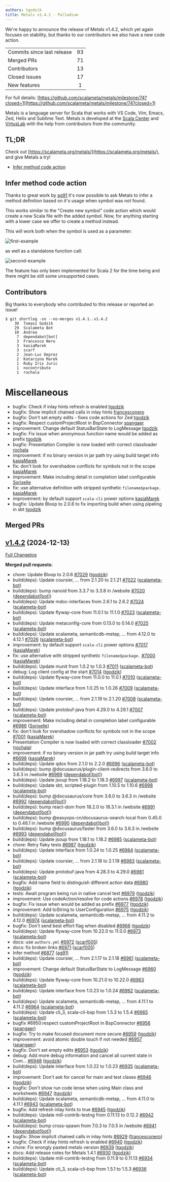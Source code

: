 ```yaml
---
authors: tgodzik
title: Metals v1.4.2 - Palladium
---
```


We're happy to announce the release of Metals v1.4.2, which yet again focuses on
stability, but thanks to our contributors we also have a new code action.

<table>
<tbody>
  <tr>
    <td>Commits since last release</td>
    <td align="center">93</td>
  </tr>
  <tr>
    <td>Merged PRs</td>
    <td align="center">71</td>
  </tr>
    <tr>
    <td>Contributors</td>
    <td align="center">13</td>
  </tr>
  <tr>
    <td>Closed issues</td>
    <td align="center">17</td>
  </tr>
  <tr>
    <td>New features</td>
    <td align="center">1</td>
  </tr>
</tbody>
</table>

For full details:
[https://github.com/scalameta/metals/milestone/74?closed=1](https://github.com/scalameta/metals/milestone/74?closed=1)

Metals is a language server for Scala that works with VS Code, Vim, Emacs, Zed,
Helix and Sublime Text. Metals is developed at the
[Scala Center](https://scala.epfl.ch/) and [VirtusLab](https://virtuslab.com)
with the help from contributors from the community.

## TL;DR

Check out [https://scalameta.org/metals/](https://scalameta.org/metals/), and
give Metals a try!

- [Infer method code action](#infer-method-code-action)

## Infer method code action

Thanks to great work by [ag91](https://github.com/ag91) it's now possible to ask
Metals to infer a method definition based on it's usage when symbol was not
found.

This works similar to the "Create new symbol" code action which would create a
new Scala file with the added symbol. Now, for anything starting with a lower
case we offer to create a method instead.

This will work both when the symbol is used as a parameter:

![first-example](https://i.imgur.com/9fWQ3Yg.gif)

as well as a standalone function call:

![second-example](https://i.imgur.com/gizIjBB.gif)

The feature has only been implemented for Scala 2 for the time being and there
might be still some unsupported cases.

## Contributors

Big thanks to everybody who contributed to this release or reported an issue!

```
$ git shortlog -sn --no-merges v1.4.1..v1.4.2
    30	Tomasz Godzik
    29	Scalameta Bot
    10	Andrea
     7	dependabot[bot]
     3	Francesco Nero
     3	kasiaMarek
     3	scarf
     2	Jean-Luc Deprez
     2	Katarzyna Marek
     1	Ruby Iris Juric
     1	nocontribute
     1	rochala
```

# Miscellaneous

- bugfix: Check if inlay hints refresh is enabled
  [tgodzik](https://github.com/tgodzik)
- bugfix: Show implicit chained calls in inlay hints
  [francesconero](https://github.com/francesconero)
- bugfix: Don't set empty edits - fixes code actions for Zed
  [tgodzik](https://github.com/tgodzik)
- bugfix: Respect customProjectRoot in BspConnector
  [spangaer](https://github.com/spangaer)
- improvement: Change default StatusBarState to LogMessage
  [tgodzik](https://github.com/tgodzik)
- bugfix: Fix issue when anonymous function name would be added as prefix
  [tgodzik](https://github.com/tgodzik)
- bugfix: Presentation Compiler is now loaded with correct classloader
  [rochala](https://github.com/rochala)
- improvement: if no binary version in jar path try using build target info
  [kasiaMarek](https://github.com/kasiaMarek)
- fix: don't look for overshadow conflicts for symbols not in the scope
  [kasiaMarek](https://github.com/kasiaMarek)
- improvement: Make including detail in completion label configurable
  [Sorixelle](https://github.com/Sorixelle)
- fix: use alternative definition with stripped synthetic `filename$package.`
  [kasiaMarek](https://github.com/kasiaMarek)
- improvement: by default support `scala-cli` power options
  [kasiaMarek](https://github.com/kasiaMarek)
- bugfix: Update Bloop to 2.0.6 to fix importing build when using pipeling in
  sbt [tgodzik](https://github.com/tgodzik)

## Merged PRs

## [v1.4.2](https://github.com/scalameta/metals/tree/v1.4.2) (2024-12-13)

[Full Changelog](https://github.com/scalameta/metals/compare/v1.4.1...v1.4.2)

**Merged pull requests:**

- chore: Update Bloop to 2.0.6
  [\#7029](https://github.com/scalameta/metals/pull/7029)
  ([tgodzik](https://github.com/tgodzik))
- build(deps): Update coursier, ... from 2.1.20 to 2.1.21
  [\#7022](https://github.com/scalameta/metals/pull/7022)
  ([scalameta-bot](https://github.com/scalameta-bot))
- build(deps): bump nanoid from 3.3.7 to 3.3.8 in /website
  [\#7020](https://github.com/scalameta/metals/pull/7020)
  ([dependabot[bot]](https://github.com/dependabot[bot]))
- build(deps): Update mdoc-interfaces from 2.6.1 to 2.6.2
  [\#7024](https://github.com/scalameta/metals/pull/7024)
  ([scalameta-bot](https://github.com/scalameta-bot))
- build(deps): Update flyway-core from 11.0.1 to 11.1.0
  [\#7023](https://github.com/scalameta/metals/pull/7023)
  ([scalameta-bot](https://github.com/scalameta-bot))
- build(deps): Update metaconfig-core from 0.13.0 to 0.14.0
  [\#7025](https://github.com/scalameta/metals/pull/7025)
  ([scalameta-bot](https://github.com/scalameta-bot))
- build(deps): Update scalameta, semanticdb-metap, ... from 4.12.0 to 4.12.1
  [\#7026](https://github.com/scalameta/metals/pull/7026)
  ([scalameta-bot](https://github.com/scalameta-bot))
- improvement: by default support `scala-cli` power options
  [\#7017](https://github.com/scalameta/metals/pull/7017)
  ([kasiaMarek](https://github.com/kasiaMarek))
- fix: use alternative with stripped synthetic `filename$package.`
  [\#7000](https://github.com/scalameta/metals/pull/7000)
  ([kasiaMarek](https://github.com/kasiaMarek))
- build(deps): Update munit from 1.0.2 to 1.0.3
  [\#7011](https://github.com/scalameta/metals/pull/7011)
  ([scalameta-bot](https://github.com/scalameta-bot))
- debug: Log client config at the start
  [\#7014](https://github.com/scalameta/metals/pull/7014)
  ([tgodzik](https://github.com/tgodzik))
- build(deps): Update flyway-core from 11.0.0 to 11.0.1
  [\#7010](https://github.com/scalameta/metals/pull/7010)
  ([scalameta-bot](https://github.com/scalameta-bot))
- build(deps): Update interface from 1.0.25 to 1.0.26
  [\#7009](https://github.com/scalameta/metals/pull/7009)
  ([scalameta-bot](https://github.com/scalameta-bot))
- build(deps): Update coursier, ... from 2.1.19 to 2.1.20
  [\#7008](https://github.com/scalameta/metals/pull/7008)
  ([scalameta-bot](https://github.com/scalameta-bot))
- build(deps): Update protobuf-java from 4.29.0 to 4.29.1
  [\#7007](https://github.com/scalameta/metals/pull/7007)
  ([scalameta-bot](https://github.com/scalameta-bot))
- improvement: Make including detail in completion label configurable
  [\#6986](https://github.com/scalameta/metals/pull/6986)
  ([Sorixelle](https://github.com/Sorixelle))
- fix: don't look for overshadow conflicts for symbols not in the scope
  [\#7001](https://github.com/scalameta/metals/pull/7001)
  ([kasiaMarek](https://github.com/kasiaMarek))
- Presentation Compiler is now loaded with correct classloader
  [\#7002](https://github.com/scalameta/metals/pull/7002)
  ([rochala](https://github.com/rochala))
- improvement: if no binary version in jar path try using build target info
  [\#6698](https://github.com/scalameta/metals/pull/6698)
  ([kasiaMarek](https://github.com/kasiaMarek))
- build(deps): Update qdox from 2.1.0 to 2.2.0
  [\#6996](https://github.com/scalameta/metals/pull/6996)
  ([scalameta-bot](https://github.com/scalameta-bot))
- build(deps): bump @docusaurus/plugin-client-redirects from 3.6.0 to 3.6.3 in
  /website [\#6989](https://github.com/scalameta/metals/pull/6989)
  ([dependabot[bot]](https://github.com/dependabot[bot]))
- build(deps): Update jsoup from 1.18.2 to 1.18.3
  [\#6997](https://github.com/scalameta/metals/pull/6997)
  ([scalameta-bot](https://github.com/scalameta-bot))
- build(deps): Update sbt, scripted-plugin from 1.10.5 to 1.10.6
  [\#6998](https://github.com/scalameta/metals/pull/6998)
  ([scalameta-bot](https://github.com/scalameta-bot))
- build(deps): bump @docusaurus/core from 3.6.0 to 3.6.3 in /website
  [\#6992](https://github.com/scalameta/metals/pull/6992)
  ([dependabot[bot]](https://github.com/dependabot[bot]))
- build(deps): bump react-dom from 18.2.0 to 18.3.1 in /website
  [\#6991](https://github.com/scalameta/metals/pull/6991)
  ([dependabot[bot]](https://github.com/dependabot[bot]))
- build(deps): bump @easyops-cn/docusaurus-search-local from 0.45.0 to 0.46.1 in
  /website [\#6990](https://github.com/scalameta/metals/pull/6990)
  ([dependabot[bot]](https://github.com/dependabot[bot]))
- build(deps): bump @docusaurus/faster from 3.6.0 to 3.6.3 in /website
  [\#6993](https://github.com/scalameta/metals/pull/6993)
  ([dependabot[bot]](https://github.com/dependabot[bot]))
- build(deps): Update jsoup from 1.18.1 to 1.18.2
  [\#6985](https://github.com/scalameta/metals/pull/6985)
  ([scalameta-bot](https://github.com/scalameta-bot))
- chore: Retry flaky tests
  [\#6987](https://github.com/scalameta/metals/pull/6987)
  ([tgodzik](https://github.com/tgodzik))
- build(deps): Update interface from 1.0.24 to 1.0.25
  [\#6984](https://github.com/scalameta/metals/pull/6984)
  ([scalameta-bot](https://github.com/scalameta-bot))
- build(deps): Update coursier, ... from 2.1.18 to 2.1.19
  [\#6983](https://github.com/scalameta/metals/pull/6983)
  ([scalameta-bot](https://github.com/scalameta-bot))
- build(deps): Update protobuf-java from 4.28.3 to 4.29.0
  [\#6981](https://github.com/scalameta/metals/pull/6981)
  ([scalameta-bot](https://github.com/scalameta-bot))
- bugfix: Add name field to distinguish different action data
  [\#6980](https://github.com/scalameta/metals/pull/6980)
  ([tgodzik](https://github.com/tgodzik))
- tests: Await program being run in native cancel test
  [\#6979](https://github.com/scalameta/metals/pull/6979)
  ([tgodzik](https://github.com/tgodzik))
- improvement: Use codeAction/resolve for code actions
  [\#6978](https://github.com/scalameta/metals/pull/6978)
  ([tgodzik](https://github.com/tgodzik))
- bugfix: Fix issue when would be added as prefix
  [\#6977](https://github.com/scalameta/metals/pull/6977)
  ([tgodzik](https://github.com/tgodzik))
- improvement: Add toString to UserConfiguration
  [\#6975](https://github.com/scalameta/metals/pull/6975)
  ([tgodzik](https://github.com/tgodzik))
- build(deps): Update scalameta, semanticdb-metap, ... from 4.11.2 to 4.12.0
  [\#6974](https://github.com/scalameta/metals/pull/6974)
  ([scalameta-bot](https://github.com/scalameta-bot))
- bugfix: Don't send best effort flag when disabled
  [\#6966](https://github.com/scalameta/metals/pull/6966)
  ([tgodzik](https://github.com/tgodzik))
- build(deps): Update flyway-core from 10.22.0 to 11.0.0
  [\#6973](https://github.com/scalameta/metals/pull/6973)
  ([scalameta-bot](https://github.com/scalameta-bot))
- docs: use `authors.yml`
  [\#6972](https://github.com/scalameta/metals/pull/6972)
  ([scarf005](https://github.com/scarf005))
- docs: fix broken links [\#6971](https://github.com/scalameta/metals/pull/6971)
  ([scarf005](https://github.com/scarf005))
- Infer method [\#6877](https://github.com/scalameta/metals/pull/6877)
  ([ag91](https://github.com/ag91))
- build(deps): Update coursier, ... from 2.1.17 to 2.1.18
  [\#6961](https://github.com/scalameta/metals/pull/6961)
  ([scalameta-bot](https://github.com/scalameta-bot))
- improvement: Change default StatusBarState to LogMessage
  [\#6960](https://github.com/scalameta/metals/pull/6960)
  ([tgodzik](https://github.com/tgodzik))
- build(deps): Update flyway-core from 10.21.0 to 10.22.0
  [\#6963](https://github.com/scalameta/metals/pull/6963)
  ([scalameta-bot](https://github.com/scalameta-bot))
- build(deps): Update interface from 1.0.23 to 1.0.24
  [\#6962](https://github.com/scalameta/metals/pull/6962)
  ([scalameta-bot](https://github.com/scalameta-bot))
- build(deps): Update scalameta, semanticdb-metap, ... from 4.11.1 to 4.11.2
  [\#6964](https://github.com/scalameta/metals/pull/6964)
  ([scalameta-bot](https://github.com/scalameta-bot))
- build(deps): Update cli_3, scala-cli-bsp from 1.5.3 to 1.5.4
  [\#6965](https://github.com/scalameta/metals/pull/6965)
  ([scalameta-bot](https://github.com/scalameta-bot))
- bugfix #6950:respect customProjectRoot in BspConnector
  [\#6956](https://github.com/scalameta/metals/pull/6956)
  ([spangaer](https://github.com/spangaer))
- bugfix: Try to make focused document more secure
  [\#6959](https://github.com/scalameta/metals/pull/6959)
  ([tgodzik](https://github.com/tgodzik))
- improvement: avoid atomic double touch if not needed
  [\#6957](https://github.com/scalameta/metals/pull/6957)
  ([spangaer](https://github.com/spangaer))
- bugfix: Don't set empty edits
  [\#6953](https://github.com/scalameta/metals/pull/6953)
  ([tgodzik](https://github.com/tgodzik))
- debug: Add more debug information and cancel all current state in Com…
  [\#6948](https://github.com/scalameta/metals/pull/6948)
  ([tgodzik](https://github.com/tgodzik))
- build(deps): Update interface from 1.0.22 to 1.0.23
  [\#6935](https://github.com/scalameta/metals/pull/6935)
  ([scalameta-bot](https://github.com/scalameta-bot))
- improvement: Don't ask for cancel for main and test clases
  [\#6946](https://github.com/scalameta/metals/pull/6946)
  ([tgodzik](https://github.com/tgodzik))
- bugfix: Don't show run code lense when using Main class and worksheets
  [\#6947](https://github.com/scalameta/metals/pull/6947)
  ([tgodzik](https://github.com/tgodzik))
- build(deps): Update scalameta, semanticdb-metap, ... from 4.11.0 to 4.11.1
  [\#6943](https://github.com/scalameta/metals/pull/6943)
  ([scalameta-bot](https://github.com/scalameta-bot))
- bugfix: Add refresh inlay hints to true
  [\#6945](https://github.com/scalameta/metals/pull/6945)
  ([tgodzik](https://github.com/tgodzik))
- build(deps): Update mill-contrib-testng from 0.11.13 to 0.12.2
  [\#6942](https://github.com/scalameta/metals/pull/6942)
  ([scalameta-bot](https://github.com/scalameta-bot))
- build(deps): bump cross-spawn from 7.0.3 to 7.0.5 in /website
  [\#6941](https://github.com/scalameta/metals/pull/6941)
  ([dependabot[bot]](https://github.com/dependabot[bot]))
- bugfix: Show implicit chained calls in inlay hints
  [\#6929](https://github.com/scalameta/metals/pull/6929)
  ([francesconero](https://github.com/francesconero))
- bugfix: Check if inlay hints refresh is enabled
  [\#6940](https://github.com/scalameta/metals/pull/6940)
  ([tgodzik](https://github.com/tgodzik))
- chore: Fix wrongly pasted metals version
  [\#6939](https://github.com/scalameta/metals/pull/6939)
  ([tgodzik](https://github.com/tgodzik))
- docs: Add release notes for Metals 1.4.1
  [\#6930](https://github.com/scalameta/metals/pull/6930)
  ([tgodzik](https://github.com/tgodzik))
- build(deps): Update mill-contrib-testng from 0.11.9 to 0.11.13
  [\#6934](https://github.com/scalameta/metals/pull/6934)
  ([scalameta-bot](https://github.com/scalameta-bot))
- build(deps): Update cli_3, scala-cli-bsp from 1.5.1 to 1.5.3
  [\#6936](https://github.com/scalameta/metals/pull/6936)
  ([scalameta-bot](https://github.com/scalameta-bot))
